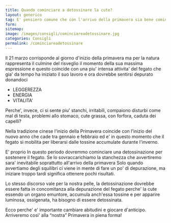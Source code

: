 ```yaml
---
title: Quando cominciare a detossinare la cute?
layout: generico
tag: E' pensiero comune che con l'arrivo della primavera sia bene cominciare una detossinazione del nostro organismo.
form:
sitemap:
image: /images/consigli/cominciareadetossinare.jpg
categories: Consigli
permalink: /cominciareadetossinare
---
```


Il 21 marzo corrisponde al giorno d'inizio della primavera ma per la natura rappresenta il culmine del risveglio il momento della sua massima espressione e questo coincide con una piu' intensa attivita' del fegato che gia' da tempo ha iniziato il suo lavoro e ora dovrebbe sentirsi depurato donandoci

- LEGGEREZZA
- ENERGIA
- VITALITA'

Perche', invece, ci si sente piu' stanchi, irritabili, compaiono disturbi come mal di testa, problemi allo stomaco, cute grassa, con forfora, caduta dei capelli?

Nella tradizione cinese l'inizio della Primavera coincide con l'inizio del nuovo anno che cade tra gennaio e febbraio ed e' in questo momento che il fegato si mobilita per liberarsi dalle tossine accumulate durante l'inverno.

E' proprio In questo periodo dovremmo cominciare una detossinazione per sostenere il fegato. Se lo sovraccarichiamo la stanchezza che avvertiremo sara' inevitabile soprattutto all'arrivo della primavera
Solo quando avvertiamo degli squilibri ci viene in mente di fare un po' di depurazione, ma iniziare troppo tardi significa ottenere pochi risultati.

Lo stesso discorso vale per la nostra pelle, la detossinazione dovrebbe essere fatta in concomitanza alla depurazione del fegato perche' la cute essendo un organo emuntore, accumula anch'essa tossine e per apparire luminosa, ossigenata, ha bisogno di essere detossinata.

Ecco perche' e' importante cambiare abitudini e giocare d'anticipo. Arriveremo cosi' alla “nostra” Primavera in piena forma!
